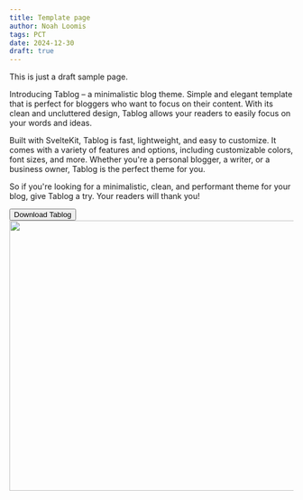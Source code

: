```yaml
---
title: Template page 
author: Noah Loomis
tags: PCT
date: 2024-12-30
draft: true
---
```


<script>
    import Action from '$lib/Action.svelte'
    import Button from '$lib/Button.svelte'
    import Image from '$lib/Image.svelte'
</script>

This is just a draft sample page.

Introducing Tablog – a minimalistic blog theme. Simple and elegant template that is perfect for bloggers who want to focus on their content. With its clean and uncluttered design, Tablog allows your readers to easily focus on your words and ideas.

Built with SvelteKit, Tablog is fast, lightweight, and easy to customize. It comes with a variety of features and options, including customizable colors, font sizes, and more. Whether you're a personal blogger, a writer, or a business owner, Tablog is the perfect theme for you.

So if you're looking for a minimalistic, clean, and performant theme for your blog, give Tablog a try. Your readers will thank you!

<Action>
    <Button href="https://github.com/lemmon/tablog-svelte">Download Tablog</Button>
</Action>

<Image src="/img/morning-v5-720x.webp" srcset="/img/morning-v5-1440x.webp 2x" width="720" height="480" caption="When we sleep, our brains have the chance to process information and consolidate memories."/>



